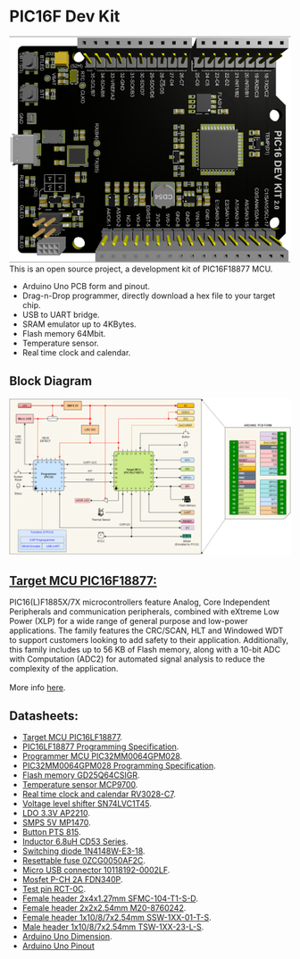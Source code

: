 # PIC16F Dev Kit
![](https://github.com/sampidevkit/PIC16FDevKit/blob/master/HW/Product/Picture/PIC16DevKit%20v2.0%20Top.png?raw=true)
<br/>This is an open source project, a development kit of PIC16F18877 MCU.<br/>
* Arduino Uno PCB form and pinout.
* Drag-n-Drop programmer, directly download a hex file to your target chip.
* USB to UART bridge.
* SRAM emulator up to 4KBytes.
* Flash memory 64Mbit.
* Temperature sensor.
* Real time clock and calendar.<br/>
## Block Diagram
![](https://github.com/sampidevkit/PIC16FDevKit/blob/master/Docs/Diagram.png?raw=true)
## [Target MCU PIC16F18877:](https://www.microchip.com/wwwproducts/en/PIC16F18877)<br/>
PIC16(L)F1885X/7X microcontrollers feature Analog, Core Independent Peripherals and communication peripherals, combined with eXtreme Low Power (XLP) for a wide range of general purpose and low-power applications. 
The family features the CRC/SCAN, HLT and Windowed WDT to support customers looking to add safety to their application. 
Additionally, this family includes up to 56 KB of Flash memory, along with a 10-bit ADC with Computation (ADC2) for automated signal analysis to reduce the complexity of the application.<br/>
<br/>More info [here](https://www.microchip.com/wwwproducts/ProductCompare/PIC16F877A/PIC16F18877).
## Datasheets:
* [Target MCU PIC16LF18877](https://ww1.microchip.com/downloads/en/DeviceDoc/PIC16LF1885777_Data_Sheet_40001825F.pdf).
* [PIC16LF18877 Programming Specification](https://ww1.microchip.com/downloads/en/DeviceDoc/40001753B.pdf).
* [Programmer MCU PIC32MM0064GPM028](https://ww1.microchip.com/downloads/en/DeviceDoc/PIC32MM0256GPM064-Family-Data-Sheet-DS60001387D.pdf).
* [PIC32MM0064GPM028 Programming Specification](https://ww1.microchip.com/downloads/en/DeviceDoc/PIC32MM-Families-Flash-Programming-Specification-DS60001364E.pdf).
* [Flash memory GD25Q64CSIGR](https://www.gigadevice.com/datasheet/gd25q64c/).
* [Temperature sensor MCP9700](https://ww1.microchip.com/downloads/en/DeviceDoc/20001942G.pdf).
* [Real time clock and calendar RV3028-C7](https://www.microcrystal.com/fileadmin/Media/Products/RTC/Datasheet/RV-3028-C7.pdf).
* [Voltage level shifter SN74LVC1T45](https://www.ti.com/lit/ds/symlink/sn74lvc1t45.pdf).
* [LDO 3.3V AP2210](https://www.diodes.com/assets/Datasheets/AP2210.pdf).
* [SMPS 5V MP1470](https://www.monolithicpower.com/en/documentview/productdocument/index/version/2/document_type/Datasheet/lang/en/sku/MP1470/document_id/327/).
* [Button PTS 815](https://www.ckswitches.com/media/2728/pts815.pdf).
* [Inductor 6.8uH CD53 Series](http://www.coilsjs.com/product/product_images/b/cn_D_1_108.pdf).
* [Switching diode 1N4148W-E3-18](https://www.vishay.com/docs/85748/1n4148w.pdf).
* [Resettable fuse 0ZCG0050AF2C](https://www.belfuse.com/resources/datasheets/circuitprotection/ds-cp-0zcg-series.pdf).
* [Micro USB connector 10118192-0002LF](https://www.amphenol-icc.com/media/wysiwyg/files/drawing/10118192.pdf).
* [Mosfet P-CH 2A FDN340P](https://www.onsemi.com/pdf/datasheet/fdn340p-d.pdf).
* [Test pin RCT-0C](https://www.te.com/commerce/DocumentDelivery/DDEController?Action=srchrtrv&DocNm=1773266&DocType=DS&DocLang=English).
* [Female header 2x4x1.27mm SFMC-104-T1-S-D](http://suddendocs.samtec.com/prints/sfm-thd.pdf).
* [Female header 2x2x2.54mm M20-8760242](https://cdn.harwin.com/pdfs/M20-876.pdf).
* [Female header 1x10/8/7x2.54mm SSW-1XX-01-T-S](http://suddendocs.samtec.com/catalog_english/ssq_th.pdf).
* [Male header 1x10/8/7x2.54mm TSW-1XX-23-L-S](http://suddendocs.samtec.com/catalog_english/tsw_th.pdf).
* [Arduino Uno Dimension](http://arduino.cc/documents/ArduinoUno.dxf).
* [Arduino Uno Pinout](https://content.arduino.cc/assets/Pinout-UNOrev3_latest.png)